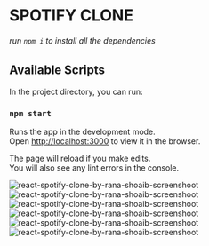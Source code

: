 # SPOTIFY CLONE


###### run `npm i` to install all the dependencies
## Available Scripts

In the project directory, you can run:

### `npm start`

Runs the app in the development mode.<br />
Open [http://localhost:3000](http://localhost:3000) to view it in the browser.

The page will reload if you make edits.<br />
You will also see any lint errors in the console.

![react-spotify-clone-by-rana-shoaib-screenshoot](https://spinous-texts.000webhostapp.com/7.png)
![react-spotify-clone-by-rana-shoaib-screenshoot](https://spinous-texts.000webhostapp.com/1.png)
![react-spotify-clone-by-rana-shoaib-screenshoot](https://spinous-texts.000webhostapp.com/2.png)
![react-spotify-clone-by-rana-shoaib-screenshoot](https://spinous-texts.000webhostapp.com/4.png)
![react-spotify-clone-by-rana-shoaib-screenshoot](https://spinous-texts.000webhostapp.com/5.png)
![react-spotify-clone-by-rana-shoaib-screenshoot](https://spinous-texts.000webhostapp.com/6.png)
